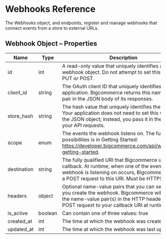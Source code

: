 # <span class="jumptarget"> Webhooks Reference </span>

The Webhooks object, and endpoints, register and manage webhooks that connect events from a store to external URLs.

## <span class="jumptarget"> Webhook Object – Properties </span>

| Name | Type | Description |
| --- | --- | --- |
| id | int | A read-only value that uniquely identifies a webhook object. Do not attempt to set this value in a PUT or POST. |
| client_id | string | The OAuth client ID that uniquely identifies your application. Bigcommerce returns this name-value pair in the JSON body of its responses. |
| store_hash | string | The hash value that uniquely identifies the store. Your application does not need to set this value via the JSON object; instead, you pass it in the path of your API requests. |
| scope | enum | The events the webhook listens on. The full list of possibilities is in Getting Started: https://developer.bigcommerce.com/api/webhooks-getting-started. |
| destination | string | The fully qualified URI that Bigcommerce uses as a callback. At runtime, when one of the events your webhook is listening on occurs, Bigcommerce sends a POST request to this URI. Must be HTTPS. |
| headers | object | Optional name-value pairs that you can set when you create the webhook. Bigcommerce will include the name-value pair(s) in the HTTP header of its POST request to your callback URI at runtime. |
| is_active | boolean | Can contain one of three values: true | false | <blank>. Default is no value, i.e., blank. If false, the webhook is inactive and will not send POST requests to the callback URI if an event occurs. If true, the webhook is active. |
| created_at | int | The time at which the webhook was created |
| updated_at | int | The time at which the webhook was last updated |
